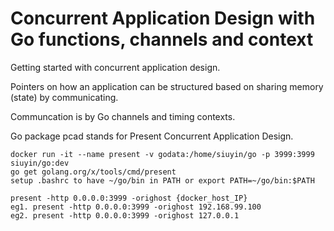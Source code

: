 # Concurrent Application Design with Go functions, channels and context

Getting started with concurrent application design.

Pointers on how an application can be structured
based on sharing memory (state) by communicating.

Communcation is by Go channels and timing contexts.

Go package pcad stands for Present Concurrent Application Design.

```
docker run -it --name present -v godata:/home/siuyin/go -p 3999:3999 siuyin/go:dev
go get golang.org/x/tools/cmd/present
setup .bashrc to have ~/go/bin in PATH or export PATH=~/go/bin:$PATH

present -http 0.0.0.0:3999 -orighost {docker_host_IP}
eg1. present -http 0.0.0.0:3999 -orighost 192.168.99.100
eg2. present -http 0.0.0.0:3999 -orighost 127.0.0.1
```
